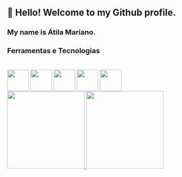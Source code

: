 ## 👋 Hello! Welcome to my Github profile.
### My name is Átila Mariano.

### Ferramentas e Tecnologias

<div style="display: inline_block"><br>
<img align="center" src="https://cdn.jsdelivr.net/gh/devicons/devicon/icons/javascript/javascript-original.svg" width="50" height="50"/> 
<img align="center" src="https://cdn.jsdelivr.net/gh/devicons/devicon/icons/html5/html5-original-wordmark.svg" width="50" height="50"/>
<img align="center" src="https://cdn.jsdelivr.net/gh/devicons/devicon/icons/css3/css3-original-wordmark.svg" width="50" height="50"/>
<img align="center" align="center" src="https://cdn.jsdelivr.net/gh/devicons/devicon/icons/nodejs/nodejs-plain.svg" width="50" height="50"/>
<img align="center" src="https://cdn.jsdelivr.net/gh/devicons/devicon/icons/vscode/vscode-original-wordmark.svg" width="50" height="50"/>
</div>       
          
 <div>
<a href="https://github.com/atilamariano">
<img height="180em" src="https://github-readme-stats.vercel.app/api/top-langs/?username=seu-usuário-aqui&layout=compact&langs_count=7&theme=dracula"/>
<img height="180em" src="https://github-readme-stats.vercel.app/api?username=seu-usuário-aqui&show_icons=true&theme=dracula&include_all_commits=true&count_private=true"/>
</div>           
          
